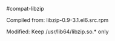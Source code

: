 #compat-libzip

Compiled from: libzip-0.9-3.1.el6.src.rpm

Modified: Keep /usr/lib64/libzip.so.* only
